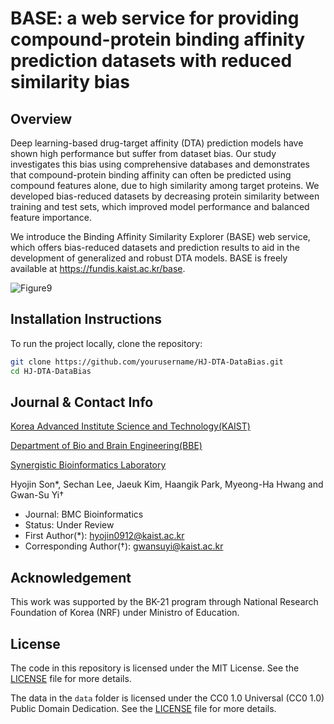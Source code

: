 # BASE: a web service for providing compound-protein binding affinity prediction datasets with reduced similarity bias

## Overview
Deep learning-based drug-target affinity (DTA) prediction models have shown high performance but suffer from dataset bias. Our study investigates this bias using comprehensive databases and demonstrates that compound-protein binding affinity can often be predicted using compound features alone, due to high similarity among target proteins. We developed bias-reduced datasets by decreasing protein similarity between training and test sets, which improved model performance and balanced feature importance.

We introduce the Binding Affinity Similarity Explorer (BASE) web service, which offers bias-reduced datasets and prediction results to aid in the development of generalized and robust DTA models. BASE is freely available at https://fundis.kaist.ac.kr/base.

![Figure9](https://github.com/user-attachments/assets/18336449-4f46-4ffd-9164-b80008e92d5a)

## Installation Instructions
To run the project locally, clone the repository:
   ```bash
   git clone https://github.com/yourusername/HJ-DTA-DataBias.git
   cd HJ-DTA-DataBias
   ```

## Journal & Contact Info
[Korea Advanced Institute Science and Technology(KAIST)](https://kaist.ac.kr/en/)

[Department of Bio and Brain Engineering(BBE)](https://bioeng.kaist.ac.kr/)

[Synergistic Bioinformatics Laboratory](https://synbi.kaist.ac.kr/)

Hyojin Son*, Sechan Lee, Jaeuk Kim, Haangik Park, Myeong-Ha Hwang and Gwan-Su Yi†
- Journal: BMC Bioinformatics
- Status: Under Review
- First Author(*): hyojin0912@kaist.ac.kr
- Corresponding Author(†): gwansuyi@kaist.ac.kr

## Acknowledgement
This work was supported by the BK-21 program through National Research Foundation of Korea (NRF) under Ministro of Education.

## License
The code in this repository is licensed under the MIT License. See the [LICENSE](./LICENSE) file for more details.

The data in the `data` folder is licensed under the CC0 1.0 Universal (CC0 1.0) Public Domain Dedication. See the [LICENSE](./LICENSE) file for more details.

